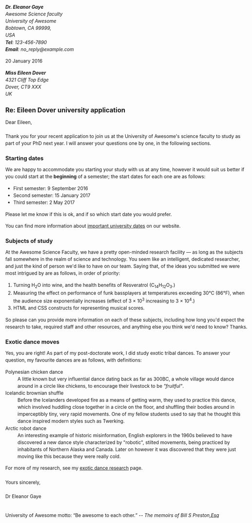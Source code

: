 <!DOCTYPE html>
<html lang="en-US">
<head>
  <meta charset="utf-8">
  <meta name="author" content="Dr. Eleanor Gaye">
  <title>Awesome University Application Letter</title>
  <style>
    body {
      max-width: 800px;
      margin: 0 auto;
    }

    .sender-column {
      text-align: right;
    }

    h1 {
      font-size: 1.5em;
    }

    h2 {
      font-size: 1.3em;
    }

    p,ul,ol,dl,address {
      font-size: 1.1em;
    }

    p,li,dd,dt,address {
      line-height: 1.5;
    }

  </style>
</head>

<body>
  <address class="sender-column">
    <strong>Dr. Eleanor Gaye</strong><br>
    Awesome Science faculty<br>
    University of Awesome<br>
    Bobtown, CA 99999,<br />
    USA<br>
    <strong>Tel</strong>: 123-456-7890<br>
    <strong>Email</strong>: no_reply@example.com
  </address>

  <p class="sender-column"><time datetime="2016-01-20">20 January 2016</time></p>

  <address>
    <strong>Miss Eileen Dover</strong><br>
    4321 Cliff Top Edge<br>
    Dover, CT9 XXX<br>
    UK
  </address>

  <h1>Re: Eileen Dover university application</h1>

  <p>Dear Eileen,<br>
    <br>
    Thank you for your recent application to join us at the University of Awesome's science faculty to study as part of your PhD next year. I will answer your questions one by one, in the following sections.
  </p>

  <h2>Starting dates</h2>

  <p>We are happy to accommodate you starting your study with us at any time, however it would suit us better if you could start at the <b>beginning</b> of a semester; the start dates for each one are as follows:</p>

  <ul>
    <li>First semester: <time datetime="2016-09-09">9 September 2016</time></li>
    <li>Second semester: <time datetime="2017-01-15">15 January 2017</time></li>
    <li>Third semester: <time datetime="2017-05-02">2 May 2017</time></li>
  </ul>

  <p>
    Please let me know if this is ok, and if so which start date you would prefer.
  </p>

  <p>
    You can find more information about <a href="http://www.example.com" title="university dates">important university dates</a> on our website.
  </p>

  <h2>Subjects of study</h2>

  <p>
    At the Awesome Science Faculty, we have a pretty open-minded research facility — as long as the subjects fall somewhere in the realm of science and technology. You seem like an intelligent, dedicated researcher, and just the kind of person we'd
    like to have on our team. Saying that, of the ideas you submitted we were most intrigued by are as follows, in order of priority:
  </p>

  <ol>
    <li>
      Turning H<sub>2</sub>O into wine, and the health benefits of Resveratrol (C<sub>14</sub>H<sub>12</sub>O<sub>3</sub>.)
    </li>
    <li>
      Measuring the effect on performance of funk bassplayers at temperatures exceeding 30°C (86°F), when the audience size exponentially increases (effect of 3 × 10<sup>3</sup> increasing to 3 × 10<sup>4</sup>.)
    </li>
    <li>
      HTML and CSS constructs for representing musical scores.
    </li>
  </ol>

  <p>
    So please can you provide more information on each of these subjects, including how long you'd expect the research to take, required staff and other resources, and anything else you think we'd need to know? Thanks.
  </p>

  <h2> Exotic dance moves</h2>

  <p>
    Yes, you are right! As part of my post-doctorate work, I did study exotic tribal dances. To answer your question, my favourite dances are as follows, with definitions:
  </p>

  <dl>
    <dt>
      Polynesian chicken dance
    </dt>
    <dd>
      A little known but very influential dance dating back as far as 300BC, a whole village would dance around in a circle like chickens, to encourage their livestock to be <em>"fruitful"</em>.
    </dd>
    <dt>
      Icelandic brownian shuffle
    </dt>
    <dd>
      Before the Icelanders developed fire as a means of getting warm, they used to practice this dance, which involved huddling close together in a circle on the floor, and shuffling their bodies around in imperceptibly tiny, very rapid movements.
      One
      of my fellow students used to say that he thought this dance inspired modern styles such as Twerking.
    </dd>
    <dt>
      Arctic robot dance
    </dt>
    <dd>
      An interesting example of historic misinformation, English explorers in the 1960s believed to have discovered a new dance style characterized by "robotic", stilted movements, being practiced by inhabitants of Northern Alaska and Canada. Later
      on however it was discovered that they were just moving like this because they were really cold.
    </dd>
  </dl>

  <p>
    For more of my research, see my <a href="http://www.example.com" title="research page">exotic dance research</a> page.<br>
    <br>
    Yours sincerely,<br>
    <br>
    Dr Eleanor Gaye<br>
    <br>
  </p>

  <p>
    University of Awesome motto: <q>Be awesome to each other.</q> -- <cite>The memoirs of Bill S Preston,<abbr title="Esquire">Esq</abbr></cite>
  </p>
</body>

</html>
